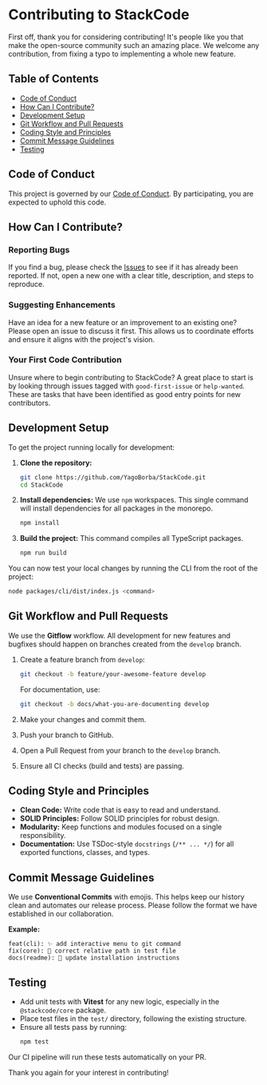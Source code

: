 # Contributing to StackCode

First off, thank you for considering contributing! It's people like you that make the open-source community such an amazing place. We welcome any contribution, from fixing a typo to implementing a whole new feature.

## Table of Contents

- [Code of Conduct](#code-of-conduct)
- [How Can I Contribute?](#how-can-i-contribute)
- [Development Setup](#development-setup)
- [Git Workflow and Pull Requests](#git-workflow-and-pull-requests)
- [Coding Style and Principles](#coding-style-and-principles)
- [Commit Message Guidelines](#commit-message-guidelines)
- [Testing](#testing)

## Code of Conduct

This project is governed by our [Code of Conduct](CODE_OF_CONDUCT.md). By participating, you are expected to uphold this code.

## How Can I Contribute?

### Reporting Bugs

If you find a bug, please check the [Issues](https://github.com/YagoBorba/StackCode/issues) to see if it has already been reported. If not, open a new one with a clear title, description, and steps to reproduce.

### Suggesting Enhancements

Have an idea for a new feature or an improvement to an existing one? Please open an issue to discuss it first. This allows us to coordinate efforts and ensure it aligns with the project's vision.

### Your First Code Contribution

Unsure where to begin contributing to StackCode? A great place to start is by looking through issues tagged with `good-first-issue` or `help-wanted`. These are tasks that have been identified as good entry points for new contributors.

## Development Setup

To get the project running locally for development:

1.  **Clone the repository:**

    ```bash
    git clone https://github.com/YagoBorba/StackCode.git
    cd StackCode
    ```

2.  **Install dependencies:** We use `npm` workspaces. This single command will install dependencies for all packages in the monorepo.

    ```bash
    npm install
    ```

3.  **Build the project:** This command compiles all TypeScript packages.
    ```bash
    npm run build
    ```

You can now test your local changes by running the CLI from the root of the project:

```bash
node packages/cli/dist/index.js <command>
```

## Git Workflow and Pull Requests

We use the **Gitflow** workflow. All development for new features and bugfixes should happen on branches created from the `develop` branch.

1.  Create a feature branch from `develop`:

    ```bash
    git checkout -b feature/your-awesome-feature develop
    ```

    For documentation, use:

    ```bash
    git checkout -b docs/what-you-are-documenting develop
    ```

2.  Make your changes and commit them.
3.  Push your branch to GitHub.
4.  Open a Pull Request from your branch to the `develop` branch.
5.  Ensure all CI checks (build and tests) are passing.

## Coding Style and Principles

- **Clean Code:** Write code that is easy to read and understand.
- **SOLID Principles:** Follow SOLID principles for robust design.
- **Modularity:** Keep functions and modules focused on a single responsibility.
- **Documentation:** Use TSDoc-style `docstrings` (`/** ... */`) for all exported functions, classes, and types.

## Commit Message Guidelines

We use **Conventional Commits** with emojis. This helps keep our history clean and automates our release process. Please follow the format we have established in our collaboration.

**Example:**

```
feat(cli): ✨ add interactive menu to git command
fix(core): 🐛 correct relative path in test file
docs(readme): 📝 update installation instructions
```

## Testing

- Add unit tests with **Vitest** for any new logic, especially in the `@stackcode/core` package.
- Place test files in the `test/` directory, following the existing structure.
- Ensure all tests pass by running:
  ```bash
  npm test
  ```

Our CI pipeline will run these tests automatically on your PR.

Thank you again for your interest in contributing!
